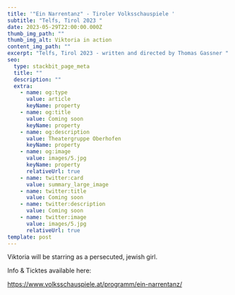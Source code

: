 ```yaml
---
title: '"Ein Narrentanz" - Tiroler Volksschauspiele '
subtitle: "Telfs, Tirol 2023 "
date: 2023-05-29T22:00:00.000Z
thumb_img_path: ""
thumb_img_alt: Viktoria in action
content_img_path: ""
excerpt: "Telfs, Tirol 2023 - written and directed by Thomas Gassner "
seo:
  type: stackbit_page_meta
  title: ""
  description: ""
  extra:
    - name: og:type
      value: article
      keyName: property
    - name: og:title
      value: Coming soon
      keyName: property
    - name: og:description
      value: Theatergruppe Oberhofen
      keyName: property
    - name: og:image
      value: images/5.jpg
      keyName: property
      relativeUrl: true
    - name: twitter:card
      value: summary_large_image
    - name: twitter:title
      value: Coming soon
    - name: twitter:description
      value: Coming soon
    - name: twitter:image
      value: images/5.jpg
      relativeUrl: true
template: post
---
```

Viktoria will be starring as a persecuted, jewish girl. 

I﻿nfo & Ticktes available here: 



https://www.volksschauspiele.at/programm/ein-narrentanz/